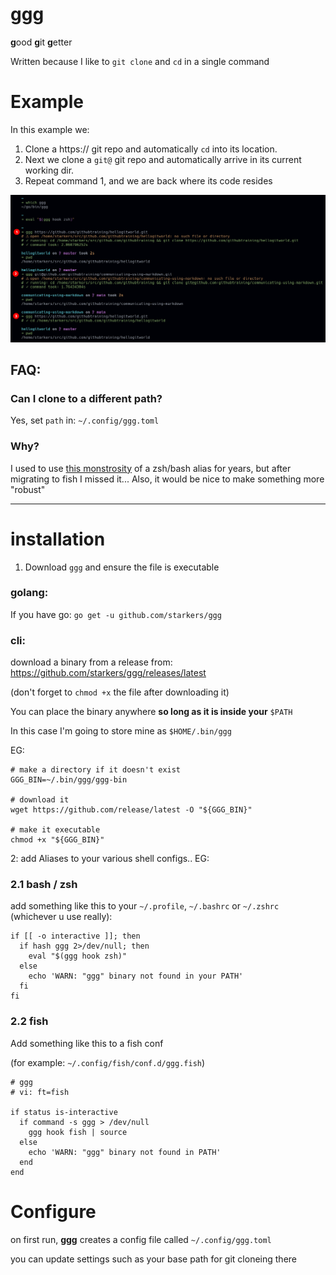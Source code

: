 # ggg

**g**ood **g**it **g**etter


Written because I like to `git clone` and `cd` in a single command



# Example

In this example we:
1. Clone a https:// git repo and automatically `cd` into its location.
2. Next we clone a `git@` git repo and automatically arrive in its current working dir.
3. Repeat command 1, and we are back where its code resides


![example](/media/example-zsh.png)



## FAQ:

### Can I clone to a different path?

Yes, set `path` in: `~/.config/ggg.toml`

### Why?

I used to use [this monstrosity](https://github.com/starkers/homedirectory/blob/a8f4e95dd5bd6eb857e30935396e51a442acd619/home/aliases#L105-L159) of a zsh/bash alias for years, but after migrating to fish I missed it... Also, it would be nice to make something more "robust"


---

# installation

1. Download `ggg` and ensure the file is executable

### golang:
If you have go: `go get -u github.com/starkers/ggg`

### cli:
download a binary from a release from: https://github.com/starkers/ggg/releases/latest

(don't forget to `chmod +x` the file after downloading it)

You can place the binary anywhere **so long as it is inside your** `$PATH`

In this case I'm going to store mine as `$HOME/.bin/ggg`

EG:

```
# make a directory if it doesn't exist
GGG_BIN=~/.bin/ggg/ggg-bin

# download it
wget https://github.com/release/latest -O "${GGG_BIN}"

# make it executable
chmod +x "${GGG_BIN}"
```

2: add Aliases to your various shell configs.. EG:


### 2.1 bash / zsh

add something like this to your `~/.profile`, `~/.bashrc` or `~/.zshrc` (whichever u use really):

```
if [[ -o interactive ]]; then
  if hash ggg 2>/dev/null; then
    eval "$(ggg hook zsh)"
  else
    echo 'WARN: "ggg" binary not found in your PATH'
  fi
fi
```

### 2.2 fish

Add something like this to a fish conf

(for example: `~/.config/fish/conf.d/ggg.fish`)

```
# ggg
# vi: ft=fish

if status is-interactive
  if command -s ggg > /dev/null
    ggg hook fish | source
  else
    echo 'WARN: "ggg" binary not found in PATH'
  end
end

```



# Configure

on first run, **ggg** creates a config file called `~/.config/ggg.toml`

you can update settings such as your base path for git cloneing there

